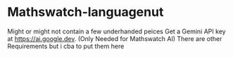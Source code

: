 # Mathswatch-languagenut
Might or might not contain a few underhanded peices
Get a Gemini API key at https://ai.google.dev. (Only Needed for Mathswatch AI)
There are other Requirements but i cba to put them here
